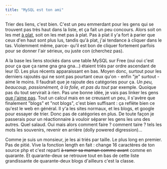 ```yaml
---
title: "MySQL est ton ami"
---
```


Trier des liens, c'est bien. C'est un peu emmerdant pour les gens qui se
trouvent pas très haut dans la liste, et ça fait un peu concours. Alors soit
on les met [à plat](http://www.nacara.net/weblog/liens.php), soit on les met
pas à plat. Pas à plat il y'a fort à parier que ceux d'en haut sont plus lus,
tandis qu'à plat, j'ai tendance à cliquer dans le tas. Violemment même, parce-
qu'il est bon de cliquer fortement parfois pour se donner l'air sérieux, ou
juste con (cherchez pas).

A la base les liens stockés dans une table MySQL sur Free (oui oui c'est pour
ça que ça rame gna gna gna...) étaient triés par ordre ascendant de leur ID.
Les plus récents apparaissant en bas. Moyen donc, surtout pour les derniers
rajoutés qui ne sont pas pourtant ceux qu'on - enfin "je" surtout - aime le
moins. Il faudrait que je rajoute des catégories pour ça. _Un peu, beaucoup,
passionément, à la folie, et pas du tout_ par exemple. Quoique pas du tout
servirait à rien. Pas une bonne idée, je vais pas linker les gens [que j'aime
pas](http://oz.wizard.free.fr). Tout un calcul mais en se creusant un peu, il
s'avère que finalement "blogs" et "not blogs", c'est bien suffisant : ça
reflète bien ce qu'est le web en général. Il y'a les sites normaux, et les
blogs, et google pour essayer de trier. Donc pas de catégories en plus. De
toute façon je passerais pour un réactionnaire à vouloir séparer les gens les
uns des autres. Quel salaud. Oui mais alors comment faire ? comment taire ?
tels les mots les souvenirs, revenir en arrière (dolly powered digression)...

Comme je suis un monsieur, je les ai triés par taille. Le plus long en
premier. Pas de pitié. Vive la fonction length en fait : change 16 caractères
de ton source php et c'est reparti <s>à ramer sa maman comme avant</s> comme
en quarante. Et quarante-deux se retrouve tout en bas de cette liste
grandissante de quarante-deux blogs d'ailleurs c'est la classe.

